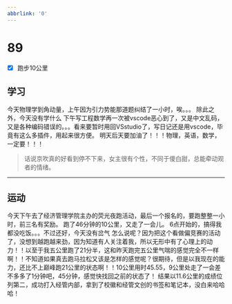 ```yaml
---
abbrlink: '0'
---
```

# 89

- [x] 跑步10公里

## 学习

今天物理学到角动量，上午因为引力势能那道题纠结了一小时，唉。。。
除此之外，今天没有学什么
下午写工程数学再一次被vscode恶心到了，又是中文乱码，又是各种编码错误的。。。看来要暂时用回VSstudio了，写日记还是用vscode，毕竟有这么多插件，用起来很方便。
明天后天要加油了！！！物理，英语，数学，一定要！！！
>话说京吹真的好看到停不下来，女主很有个性，不同于傻白甜，总能牵动观者的情绪。
***

## 运动

今天下午去了经济管理学院主办的荧光夜跑活动，最后一个报名的，要跑整整一小时，前三名有奖励。
跑了46分钟的10公里，又走了一会儿。
6点开始的，搞得我都没吃饭。。。不过还好，今天没有岔气
怎么说呢？因为把这个看做偏竞赛的活动了，没想到越跑越来劲，因为知道有人关注着我，所以无形中有了心理上的动力！！以至于我五公里跑了21分半，这和昨天跑完五公里气喘的感觉完全不一样啊！！不知道如果真去跑马拉松又该是怎样的感觉呢？很期待，但是以我现在的能力，还比不上巅峰跑21公里的状态啊！！10公里用时45.55，9公里处走了一会差不多多了1分钟吧，45分钟，感觉快找回之前的状态了！
结果以11.6公里的成绩位列第二，成功打入经管内部，拿到了校徽和经管文创的书签和笔记本，没白来哈哈哈！
